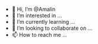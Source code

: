 - 👋 Hi, I’m @Amalin
- 👀 I’m interested in ...
- 🌱 I’m currently learning ...
- 💞️ I’m looking to collaborate on ...
- 📫 How to reach me ...

<!---
Amalinnw/Amalinnw is a ✨ special ✨ repository because its `README.md` (this file) appears on your GitHub profile.
You can click the Preview link to take a look at your changes.
--->
